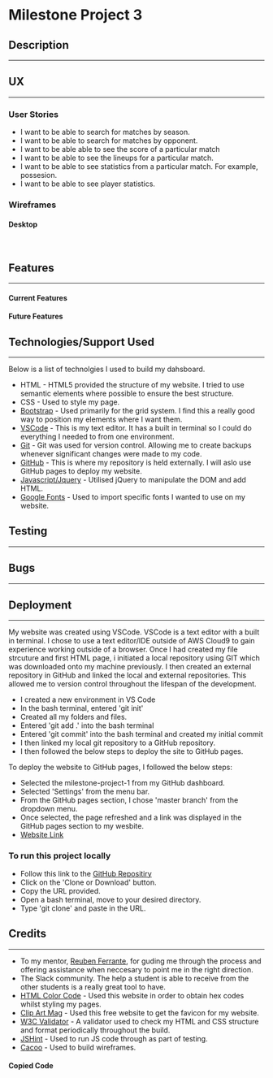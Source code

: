 # Milestone Project 3
## Description
---


[]()

## UX
---
 

### User Stories
* I want to be able to search for matches by season.
* I want to be able to search for matches by opponent.
* I want to be able able to see the score of a particular match
* I want to be able to see the lineups for a particular match.
* I want to be able to see statistics from a particular match. For example, possesion.
* I want to be able to see player statistics.

### Wireframes
#### Desktop
![]()
![]()


## Features
---
#### Current Features


#### Future Features




## Technologies/Support Used
---
Below is a list of technolgies I used to build my dahsboard.
* HTML - HTML5 provided the structure of my website. I tried to use semantic elements where possible to ensure the best structure.
* CSS - Used to style my page.
* [Bootstrap](https://getbootstrap.com/) - Used primarily for the grid system. I find this a really good way to position my elements where I want them.
* [VSCode](https://code.visualstudio.com) - This is my text editor. It has a built in terminal so I could do everything I needed to from one environment.
* [Git](https://git-scm.com) - Git was used for version control. Allowing me to create backups whenever significant changes were made to my code.
* [GitHub](https://github.com/) - This is where my repository is held externally. I will aslo use GitHub pages to deploy my website.
* [Javascript/Jquery](https://jquery.com/) - Utilised jQuery to manipulate the DOM and add HTML.
* [Google Fonts](https://fonts.google.com/) - Used to import specific fonts I wanted to use on my website.


## Testing
---



## Bugs
---


## Deployment
---
My website was created using VSCode. VSCode is a text editor with a built in terminal. I chose to use a text editor/IDE outside of AWS Cloud9 to gain experience working outside of a browser. Once I had created my file strcuture and first HTML page, i initiated a local repository using GIT which was downloaded onto my machine previously. I then created an external repository in GitHub and linked the local and external repositories. This allowed me to version control throughout the lifespan of the development.

* I created a new environment in VS Code
* In the bash terminal, entered 'git init'
* Created all my folders and files.
* Entered 'git add .' into the bash terminal
* Entered 'git commit' into the bash terminal and created my initial commit
* I then linked my local git repository to a GitHub repository.
* I then followed the below steps to deploy the site to GitHub pages.

To deploy the website to GitHub pages, I followed the below steps:
* Selected the milestone-project-1 from my GitHub dashboard.
* Selected 'Settings' from the menu bar.
* From the GitHub pages section, I chose 'master branch' from the dropdown menu.
* Once selected, the page refreshed and a link was displayed in the GitHub pages section to my wesbite.
* [Website Link](https://jboyd8.github.io/milestone-project-2/)

### To run this project locally

* Follow this link to the [GitHub Repositiry](https://github.com/jboyd8/milestone-project-2)
* Click on the 'Clone or Download' button.
* Copy the URL provided.
* Open a bash terminal, move to your desired directory.
* Type 'git clone' and paste in the URL.


## Credits
---
* To my mentor, [Reuben Ferrante](https://github.com/arex18), for guding me through the process and offering assistance when neccesary to point me in the right direction.
* The Slack community. The help a student is able to receive from the other students is a really great tool to have.
* [HTML Color Code](https://htmlcolorcodes.com/) - Used this website in order to obtain hex codes whilst styling my pages.
* [Clip Art Mag](http://clipartmag.com/) - Used this free website to get the favicon for my website.
* [W3C Validator](https://validator.w3.org/#validate_by_input) - A validator used to check my HTML and CSS structure and format periodically throughout the build.
* [JSHint](https://jshint.com/) - Used to run JS code through as part of testing.
* [Cacoo](https://app.cacoo.com/o/8g0cBCgjuA/recent) - Used to build wireframes.



#### Copied Code

